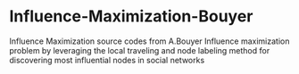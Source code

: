 # Influence-Maximization-Bouyer
Influence Maximization source codes from A.Bouyer
Influence maximization problem by leveraging the local traveling and node labeling method for discovering most influential nodes in social networks
